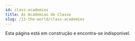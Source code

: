 ```yaml
---
id: class-academies
title: As Academias de Classe
slug: /13-the-world/class-academies
---
```


Esta página está em construção e encontra-se indisponível.
